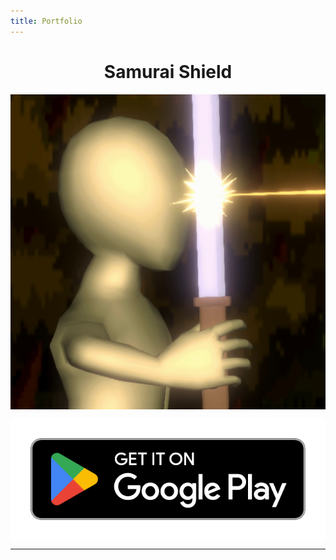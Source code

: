 ```yaml
---
title: Portfolio
---
```


<h1 style="text-align: center;">Samurai Shield</h1>

<img 
    style="display: block; 
           margin-left: auto;
           margin-right: auto;"
    src="/images/SShield_AppIcon.png" 
    alt="Samurai Shield icon"/>

<a href="https://play.google.com/store/apps/details?id=com.GDMA.SamuraiShield">
	<img 
		style="display: block; 
			   margin-left: auto;
			   margin-right: auto;"
		src="/images/google-play-badge.png" 
		alt="Samurai Shield Google Play Button"/>
</a>


---
